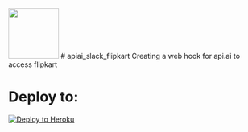<img src="https://cdn.dribbble.com/users/123162/screenshots/1261058/logo_1x.png" height="100px" />
# apiai_slack_flipkart
Creating a web hook for api.ai to access flipkart

# Deploy to:
[![Deploy to Heroku](https://www.herokucdn.com/deploy/button.svg)](https://heroku.com/deploy)
